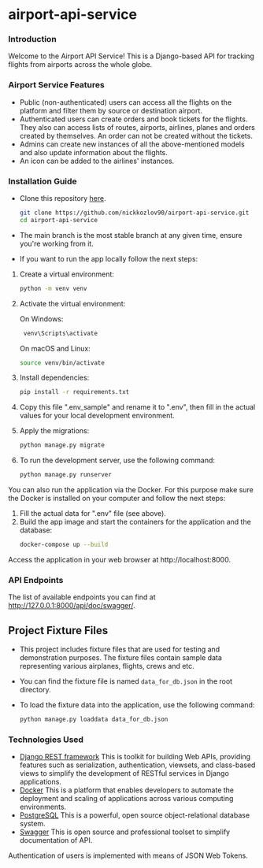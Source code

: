 # airport-api-service

### Introduction
Welcome to the Airport API Service!
This is a Django-based API for tracking flights from airports across the whole globe.

### Airport Service Features
* Public (non-authenticated) users can access all the flights on the platform and filter them by source or destination airport.
* Authenticated users can create orders and book tickets for the flights. They also can access lists of routes, airports, airlines, planes and orders created by themselves. An order can not be created without the tickets.
* Admins can create new instances of all the above-mentioned models and also update information about the flights.
* An icon can be added to the airlines' instances.

### Installation Guide
* Clone this repository [here](https://github.com/nickkozlov90/airport-api-service).
    ```bash
    git clone https://github.com/nickkozlov90/airport-api-service.git
    cd airport-api-service
    ```
* The main branch is the most stable branch at any given time, ensure you're working from it.

* If you want to run the app locally follow the next steps:
1. Create a virtual environment:

    ```bash
   python -m venv venv
    ```
2. Activate the virtual environment:

   On Windows: 
   ```bash
    venv\Scripts\activate
    ```
   On macOS and Linux:
   ```bash
   source venv/bin/activate
   ```
   
3. Install dependencies:

   ```bash
   pip install -r requirements.txt
   ```
4. Copy this file ".env_sample" and rename it to ".env", then fill in the actual values for your local development environment.
5. Apply the migrations:

   ```bash
   python manage.py migrate
   ```

6. To run the development server, use the following command:

   ```bash
   python manage.py runserver
   ```

You can also run the application via the Docker. For this purpose make sure the Docker is installed on your computer and follow the next steps:
1. Fill the actual data for ".env" file (see above).
2. Build the app image and start the containers for the application and the database:
   ```bash
   docker-compose up --build
   ```

Access the application in your web browser at http://localhost:8000.

### API Endpoints

The list of available endpoints you can find at http://127.0.0.1:8000/api/doc/swagger/.


## Project Fixture Files

 - This project includes fixture files that are used for testing and demonstration purposes.
The fixture files contain sample data representing various airplanes, flights, crews and etc.
 - You can find the fixture file is named `data_for_db.json` in the root directory.
 - To load the fixture data into the application, use the following command:

   ```bash
   python manage.py loaddata data_for_db.json
   ```

### Technologies Used
* [Django REST framework](https://www.django-rest-framework.org/) This is toolkit for building Web APIs, providing features such as serialization, authentication, viewsets, and class-based views to simplify the development of RESTful services in Django applications.
* [Docker](https://www.docker.com/) This is a platform that enables developers to automate the deployment and scaling of applications across various computing environments.
* [PostgreSQL](https://www.postgresql.org/) This is a powerful, open source object-relational database system.
* [Swagger](https://swagger.io/) This is open source and professional toolset to simplify documentation of API.

Authentication of users is implemented with means of JSON Web Tokens.